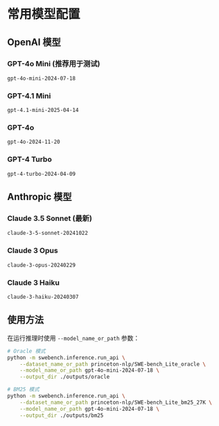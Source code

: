 # 常用模型配置

## OpenAI 模型

### GPT-4o Mini (推荐用于测试)
```
gpt-4o-mini-2024-07-18
```

### GPT-4.1 Mini
```
gpt-4.1-mini-2025-04-14
```

### GPT-4o
```
gpt-4o-2024-11-20
```

### GPT-4 Turbo
```
gpt-4-turbo-2024-04-09
```

## Anthropic 模型

### Claude 3.5 Sonnet (最新)
```
claude-3-5-sonnet-20241022
```

### Claude 3 Opus
```
claude-3-opus-20240229
```

### Claude 3 Haiku
```
claude-3-haiku-20240307
```

## 使用方法

在运行推理时使用 `--model_name_or_path` 参数：

```bash
# Oracle 模式
python -m swebench.inference.run_api \
    --dataset_name_or_path princeton-nlp/SWE-bench_Lite_oracle \
    --model_name_or_path gpt-4o-mini-2024-07-18 \
    --output_dir ./outputs/oracle

# BM25 模式
python -m swebench.inference.run_api \
    --dataset_name_or_path princeton-nlp/SWE-bench_Lite_bm25_27K \
    --model_name_or_path gpt-4o-mini-2024-07-18 \
    --output_dir ./outputs/bm25
```
